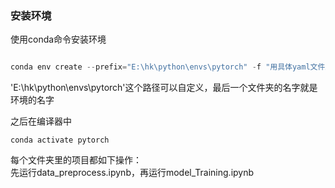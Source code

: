 ### 安装环境

使用conda命令安装环境

```python

conda env create --prefix="E:\hk\python\envs\pytorch" -f "用具体yaml文件路径替换"

```

'E:\hk\python\envs\pytorch'这个路径可以自定义，最后一个文件夹的名字就是环境的名字

之后在编译器中

```conda
conda activate pytorch
```

每个文件夹里的项目都如下操作：  
先运行data_preprocess.ipynb，再运行model_Training.ipynb

